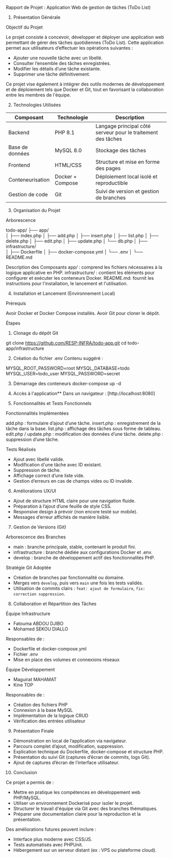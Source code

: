 Rapport de Projet : Application Web de gestion de tâches (ToDo List)

1. Présentation Générale

Objectif du Projet

Le projet consiste à concevoir, développer et déployer une application web permettant de gérer des tâches quotidiennes (ToDo List). Cette application permet aux utilisateurs d’effectuer les opérations suivantes :

* Ajouter une nouvelle tâche avec un libellé.
* Consulter l’ensemble des tâches enregistrées.
* Modifier les détails d’une tâche existante.
* Supprimer une tâche définitivement.

Ce projet vise également à intégrer des outils modernes de développement et de déploiement tels que Docker et Git, tout en favorisant la collaboration entre les membres de l'équipe.

2. Technologies Utilisées

| Composant        | Technologie      | Description                                                  |
| ---------------- | ---------------- | ------------------------------------------------------------ |
| Backend          | PHP 8.1          | Langage principal côté serveur pour le traitement des tâches |
| Base de données  | MySQL 8.0        | Stockage des tâches                                          |
| Frontend         | HTML/CSS         | Structure et mise en forme des pages                         |
| Conteneurisation | Docker + Compose | Déploiement local isolé et reproductible                     |
| Gestion de code  | Git              | Suivi de version et gestion de branches                      |

3. Organisation du Projet

Arborescence


todo-app/
├── app/                    
│   ├── index.php
│   ├── add.php
│   ├── insert.php
│   ├── list.php
│   ├── delete.php
│   ├── edit.php
│   ├── update.php
│   └── db.php
│
├── infrastructure/         
│   ├── Dockerfile
│   ├── docker-compose.yml
│   └── .env
│
└── README.md               


Description des Composants
app/ : comprend les fichiers nécessaires à la logique applicative en PHP.
infrastructure/ : contient les éléments pour configurer et exécuter les conteneurs Docker.
README.md: fournit les instructions pour l'installation, le lancement et l'utilisation.

4. Installation et Lancement (Environnement Local)

Prérequis

Avoir Docker et Docker Compose installés.
Avoir Git pour cloner le dépôt.

Étapes

1. Clonage du dépôt Git

git clone https://github.com/RESP-INFRA/todo-app.git
cd todo-app/infrastructure


2. Création du fichier .env
   Contenu suggéré :

MYSQL_ROOT_PASSWORD=root
MYSQL_DATABASE=todo
MYSQL_USER=todo_user
MYSQL_PASSWORD=secret


3. Démarrage des conteneurs
docker-compose up -d


4. Accès à l'application**
   Dans un navigateur : [http://localhost:8080]

5. Fonctionnalités et Tests Fonctionnels

Fonctionnalités Implémentées

add.php : formulaire d’ajout d’une tâche.
insert.php : enregistrement de la tâche dans la base.
list.php : affichage des tâches sous forme de tableau.
edit.php / update.php : modification des données d’une tâche.
delete.php : suppression d’une tâche.

Tests Réalisés

* Ajout avec libellé valide.
* Modification d'une tâche avec ID existant.
* Suppression de tâche.
* Affichage correct d’une liste vide.
* Gestion d’erreurs en cas de champs vides ou ID invalide.

6. Améliorations UX/UI

* Ajout de structure HTML claire pour une navigation fluide.
* Préparation à l’ajout d’une feuille de style CSS.
* Responsive design à prévoir (non encore testé sur mobile).
* Messages d’erreur affichés de manière lisible.

7. Gestion de Versions (Git)

Arborescence des Branches

* main : branche principale, stable, contenant le produit fini.
* infrastructure : branche dédiée aux configurations Docker et .env.
* develop : branche de développement actif des fonctionnalités PHP.

Stratégie Git Adoptée

* Création de branches par fonctionnalité ou domaine.
* Merges vers `develop`, puis vers `main` une fois les tests validés.
* Utilisation de commits clairs : `feat: ajout de formulaire`, `fix: correction suppression`.

8. Collaboration et Répartition des Tâches

Équipe Infrastructure

* Fatouma ABDOU DJIBO
* Mohamed SEKOU DIALLO

Responsables de :

* Dockerfile et docker-compose.yml
* Fichier .env
* Mise en place des volumes et connexions réseaux

Équipe Développement

* Maguirat MAHAMAT
* Kine TOP

Responsables de :

* Création des fichiers PHP
* Connexion à la base MySQL
* Implémentation de la logique CRUD
* Vérification des entrées utilisateur

9. Présentation Finale

* Démonstration en local de l’application via navigateur.
* Parcours complet d’ajout, modification, suppression.
* Explication technique du Dockerfile, docker-compose et structure PHP.
* Présentation du suivi Git (captures d’écran de commits, logs Git).
* Ajout de captures d’écran de l’interface utilisateur.

10. Conclusion

Ce projet a permis de :

* Mettre en pratique les compétences en développement web PHP/MySQL.
* Utiliser un environnement Dockerisé pour isoler le projet.
* Structurer le travail d'équipe via Git avec des branches thématiques.
* Préparer une documentation claire pour la reproduction et la présentation.

Des améliorations futures peuvent inclure :

* Interface plus moderne avec CSS/JS.
* Tests automatisés avec PHPUnit.
* Hébergement sur un serveur distant (ex : VPS ou plateforme cloud).















